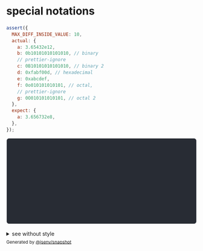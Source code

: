 # special notations

```js
assert({
  MAX_DIFF_INSIDE_VALUE: 10,
  actual: {
    a: 3.65432e12,
    b: 0b10101010101010, // binary
    // prettier-ignore
    c: 0B10101010101010, // binary 2
    d: 0xfabf00d, // hexadecimal
    e: 0xabcdef,
    f: 0o010101010101, // octal,
    // prettier-ignore
    g: 0O010101010101, // octal 2
  },
  expect: {
    a: 3.656732e8,
  },
});
```

![img](throw.svg)

<details>
  <summary>see without style</summary>

```console
AssertionError: actual and expect are different

actual: {
  a: 3_654_320_000_000,
  b: 10_922,
  c: 10_922,
  d: 262_926_349,
  e: 11_259_375,
  f: 1_090_785_345,
  g: 1_090_785_345,
}
expect: {
  a: 365_673_200,
}
```

</details>


<sub>
  Generated by <a href="https://github.com/jsenv/core/tree/main/packages/independent/snapshot">@jsenv/snapshot</a>
</sub>